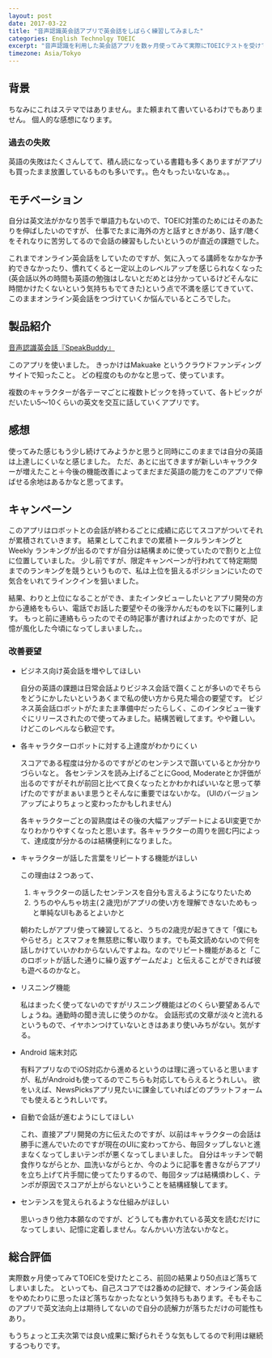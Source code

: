 ```yaml
---
layout: post
date: 2017-03-22
title: "音声認識英会話アプリで英会話をしばらく練習してみました"
categories: English Technolgy TOEIC
excerpt: "音声認識を利用した英会話アプリを数ヶ月使ってみて実際にTOEICテストを受けてみました。"
timezone: Asia/Tokyo
---
```


## 背景

ちなみにこれはステマではありません。また頼まれて書いているわけでもありません。
個人的な感想になります。

### 過去の失敗

英語の失敗はたくさんしてて、積ん読になっている書籍も多くありますがアプリも買ったまま放置しているものも多いです。。色々もったいないなぁ。。

## モチベーション

自分は英文法がかなり苦手で単語力もないので、TOEIC対策のためにはそのあたりを伸ばしたいのですが、
仕事でたまに海外の方と話すときがあり、話す/聴くをそれなりに苦労してるので会話の練習もしたいというのが直近の課題でした。

これまでオンライン英会話をしていたのですが、気に入ってる講師をなかなか予約できなかったり、慣れてくると一定以上のレベルアップを感じられなくなった (英会話以外の時間も英語の勉強はしないとだめとは分かっているけどそんなに時間かけたくないという気持ちもでてきた)という点で不満を感じてきていて、このままオンライン英会話をつづけていくか悩んでいるところでした。


## 製品紹介

[音声認識英会話『SpeakBuddy』](https://itunes.apple.com/jp/app/%E9%9F%B3%E5%A3%B0%E8%AA%8D%E8%AD%98%E8%8B%B1%E4%BC%9A%E8%A9%B1-speakbuddy/id1129621266?mt=8)

このアプリを使いました。
きっかけはMakuake というクラウドファンディングサイトで知ったこと。
どの程度のものかなと思って、使っています。

複数のキャラクターが各テーマごとに複数トピックを持っていて、各トピックがだいたい5〜10くらいの英文を交互に話していくアプリです。


## 感想

使ってみた感じもう少し続けてみようかと思うと同時にこのままでは自分の英語は上達しにくいなと感じました。
ただ、あとに出てきますが新しいキャラクターが増えたこと＋今後の機能改善によってまだまだ英語の能力をこのアプリで伸ばせる余地はあるかなと思ってます。

## キャンペーン

このアプリはロボットとの会話が終わるごとに成績に応じてスコアがついてそれが累積されていきます。
結果としてこれまでの累積トータルランキングとWeekly ランキングが出るのですが自分は結構まめに使っていたので割りと上位に位置していました。
少し前ですが、限定キャンペーンが行われてて特定期間までのランキングを競うというもので、私は上位を狙えるポジションにいたので気合をいれてラインクインを狙いました。

結果、わりと上位になることができ、またインタビューしたいとアプリ開発の方から連絡をもらい、電話でお話した要望やその後浮かんだものを以下に羅列します。
もっと前に連絡もらったのでその時記事が書ければよかったのですが、記憶が風化した今頃になってしまいました。。


### 改善要望


- ビジネス向け英会話を増やしてほしい

  自分の英語の課題は日常会話よりビジネス会話で躓くことが多いのでそちらをどうにかしたいというあくまで私の使い方から見た場合の要望です。
  ビジネス英会話ロボットがたまたま準備中だったらしく、このインタビュー後すぐにリリースされたので使ってみました。結構苦戦してます。やや難しい。けどこのレベルなら歓迎です。

- 各キャラクターロボットに対する上達度がわかりにくい

  スコアである程度は分かるのですがどのセンテンスで躓いているとか分かりづらいなと。
  各センテンスを読み上げるごとにGood, Moderateとか評価が出るのですがそれが前回と比べて良くなったとかわかればいいなと思って挙げたのですがまぁいま思うとそんなに重要ではないかな。
  (UIのバージョンアップによりちょっと変わったかもしれません)

  各キャラクターごとの習熟度はその後の大幅アップデートによるUI変更でかなりわかりやすくなったと思います。各キャラクターの周りを囲む円によって、達成度が分かるのは結構便利になりました。

- キャラクターが話した言葉をリピートする機能がほしい

  この理由は２つあって、
  1. キャラクターの話したセンテンスを自分も言えるようになりたいため
  2. うちのやんちゃ坊主(２歳児)がアプリの使い方を理解できないためもっと単純なUIもあるとよいかと

  朝わたしがアプリ使って練習してると、うちの2歳児が起きてきて「僕にもやらせろ」とスマフォを無慈悲に奪い取ります。でも英文読めないので何を話しかけていいかわからないんですよね。なのでリピート機能があると「このロボットが話した通りに繰り返すゲームだよ」と伝えることができれば彼も遊べるのかなと。

- リスニング機能

  私はまったく使ってないのですがリスニング機能はどのくらい要望あるんでしょうね。通勤時の聞き流しに使うのかな。
  会話形式の文章が淡々と流れるというもので、イヤホンつけていないときはあまり使いみちがない。気がする。

- Android 端末対応

  有料アプリなのでiOS対応から進めるというのは理に適っていると思いますが、私がAndroidも使ってるのでこちらも対応してもらえるとうれしい。
  欲をいえば、NewsPicksアプリ見たいに課金していればどのプラットフォームでも使えるとうれしいです。

- 自動で会話が進むようにしてほしい

  これ、直接アプリ開発の方に伝えたのですが、以前はキャラクターの会話は勝手に進んでいたのですが現在のUIに変わってから、毎回タップしないと進まなくなってしまいテンポが悪くなってしまいました。
  自分はキッチンで朝食作りながらとか、皿洗いながらとか、今のように記事を書きながらアプリを立ち上げて片手間に使ってたりするので、毎回タップは結構煩わしく、テンポが原因でスコアが上がらないということを結構経験してます。

- センテンスを覚えられるような仕組みがほしい

  思いっきり他力本願なのですが、どうしても書かれている英文を読むだけになってしまい、記憶に定着しません。なんかいい方法ないかなと。

## 総合評価

実際数ヶ月使ってみてTOEICを受けたところ、前回の結果より50点ほど落ちてしまいました。
といっても、自己スコアでは2番めの記録で、オンライン英会話をやめたわりに思ったほど落ちなかったなという気持ちもあります。そもそもこのアプリで英文法向上は期待してないので自分の読解力が落ちただけの可能性もあり。

もうちょっと工夫次第では良い成果に繋げられそうな気もしてるので利用は継続するつもりです。